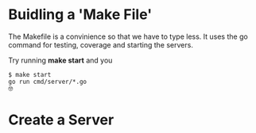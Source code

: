 # Buidling a 'Make File'

The Makefile is a convinience so that we have to type less. It uses the go command for testing, coverage and starting the servers.

Try running  **make start** and you

```
$ make start
go run cmd/server/*.go
🤓
```

# Create a Server 

